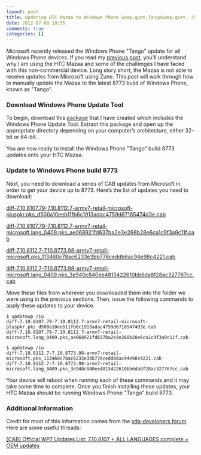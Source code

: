 ```yaml
---
layout: post
title: Updating HTC Mazaa to Windows Phone &amp;quot;Tango&amp;quot; (build 8773)
date: 2012-07-08 18:55
comments: true
categories: []
---
```

Microsoft recently released the Windows Phone "Tango" update for all Windows Phone devices. If you read my <a href="http://mbmccormick.com/2012/04/flashing-windows-phone-mango-build-8107-onto-htc-mazaa/">previous post</a>, you'll understand why I am using the HTC Mazaa and some of the challenges I have faced with this non-commercial device. Long story short, the Mazaa is not able to receive updates from Microsoft using Zune. This post will walk through how to manually update the Mazaa to the latest 8773 build of Windows Phone, known as "Tango".
<h3>Download Windows Phone Update Tool</h3>
To begin, download this <a href="http://files.mbmccormick.com/Windows Phone Update Tool.zip" target="_blank">package</a> that I have created which includes the Windows Phone Update Tool. Extract this package and open up the appropriate directory depending on your computer’s architecture, either 32-bit or 64-bit.

You are now ready to install the Windows Phone "Tango" build 8773 updates onto your HTC Mazaa.
<h3>Update to Windows Phone build 8773</h3>
Next, you need to download a series of CAB updates from Microsoft in order to get your device up to 8773. Here’s the list of updates you need to download:

<a href="http://download.windowsupdate.com/msdownload/update/software/dflt/2012/05/diff-7.10.8107.79-7.10.8112.7-armv7-retail-microsoft-pluspkr.pks_d500a10eeb11fb6c1913adac4759d67185474d3e.cab" target="_blank">diff-7.10.8107.79-7.10.8112.7-armv7-retail-microsoft-pluspkr.pks_d500a10eeb11fb6c1913adac4759d67185474d3e.cab</a>

<a href="http://download.windowsupdate.com/msdownload/update/software/dflt/2012/03/diff-7.10.8107.79-7.10.8112.7-armv7-retail-microsoft.lang_0409.pks_ae068921fd637ba2e3e268b28e6ca1c9f3a9c11f.cab" target="_blank">diff-7.10.8107.79-7.10.8112.7-armv7-retail-microsoft.lang_0409.pks_ae068921fd637ba2e3e268b28e6ca1c9f3a9c11f.cab</a>

<a href="http://download.windowsupdate.com/msdownload/update/software/dflt/2012/05/diff-7.10.8112.7-7.10.8773.98-armv7-retail-microsoft.pks_113460c78ac6233e3bb776ceddb6ac94e98c4221.cab" target="_blank">diff-7.10.8112.7-7.10.8773.98-armv7-retail-microsoft.pks_113460c78ac6233e3bb776ceddb6ac94e98c4221.cab</a>

<a href="http://download.windowsupdate.com/msdownload/update/software/dflt/2012/05/diff-7.10.8112.7-7.10.8773.98-armv7-retail-microsoft.lang_0409.pks_3e940c840ee4815422610bb6da8f28ac327767cc.cab" target="_blank">diff-7.10.8112.7-7.10.8773.98-armv7-retail-microsoft.lang_0409.pks_3e940c840ee4815422610bb6da8f28ac327767cc.cab</a>

Move these files from wherever you downloaded them into the folder we were using in the previous sections. Then, issue the following commands to apply these updates to your device.

<code>$ updatewp /iu diff-7.10.8107.79-7.10.8112.7-armv7-retail-microsoft-pluspkr.pks_d500a10eeb11fb6c1913adac4759d67185474d3e.cab diff-7.10.8107.79-7.10.8112.7-armv7-retail-microsoft.lang_0409.pks_ae068921fd637ba2e3e268b28e6ca1c9f3a9c11f.cab</code>

<code>$ updatewp /iu diff-7.10.8112.7-7.10.8773.98-armv7-retail-microsoft.pks_113460c78ac6233e3bb776ceddb6ac94e98c4221.cab diff-7.10.8112.7-7.10.8773.98-armv7-retail-microsoft.lang_0409.pks_3e940c840ee4815422610bb6da8f28ac327767cc.cab</code>

Your device will reboot when running each of these commands and it may take some time to complete. Once you finish installing these updates, your HTC Mazaa should be running Windows Phone "Tango" build 8773.
<h3>Additional Information</h3>
Credit for most of this information comes from the <a href="http://forum.xda-developers.com" target="_blank">xda-developers forum</a>. Here are some useful threads:

<a href="http://forum.xda-developers.com/showthread.php?t=1306415" target="_blank">[CAB] Official WP7 Updates List: 7.10.8107 + ALL LANGUAGES complete + OEM updates</a>
